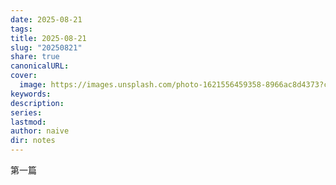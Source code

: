 ```yaml
---
date: 2025-08-21
tags:
title: 2025-08-21
slug: "20250821"
share: true
canonicalURL:
cover:
  image: https://images.unsplash.com/photo-1621556459358-8966ac8d4373?crop=entropy&cs=tinysrgb&fit=max&fm=jpg&ixid=M3wzNjAwOTd8MHwxfHNlYXJjaHwzfHwlRTklQTMlOUUlRTYlOUMlQkF8ZW58MHwwfHx8MTc1NTc2NDQ3MHww&ixlib=rb-4.1.0&q=80&w=1080
keywords:
description:
series:
lastmod:
author: naive
dir: notes
---
```


第一篇